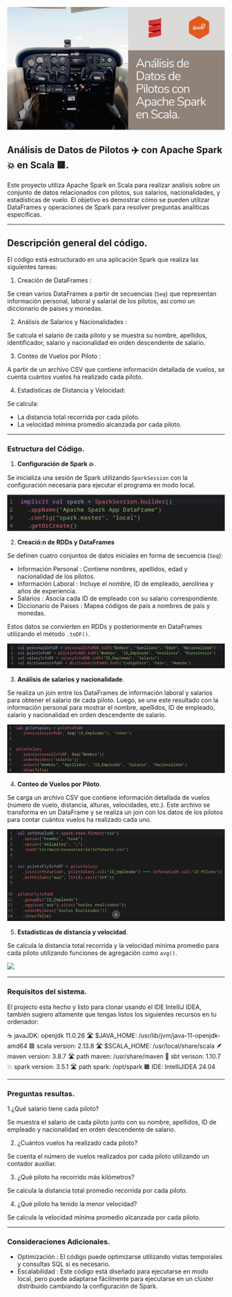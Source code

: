 ![](https://raw.githubusercontent.com/gabrielfernando01/spark/master/pseudocodigo_examples/image/cover_pilotos.png)

## Análisis de Datos de Pilotos ✈️ con Apache Spark 💥 en Scala 🟥.

Este proyecto utiliza Apache Spark  en Scala  para realizar análisis sobre un conjunto de datos relacionados con pilotos, sus salarios, nacionalidades, y estadísticas de vuelo. El objetivo es demostrar cómo se pueden utilizar DataFrames y operaciones de Spark para resolver preguntas analíticas específicas.

***

## Descripción general del código.

El código está estructurado en una aplicación Spark que realiza las siguientes tareas: 

1. Creación de DataFrames :

Se crean varios DataFrames a partir de secuencias (<code>Seq</code>) que representan información personal, laboral y salarial de los pilotos, así como un diccionario de países y monedas. 

2. Análisis de Salarios y Nacionalidades :

Se calcula el salario de cada piloto y se muestra su nombre, apellidos, identificador, salario y nacionalidad en orden descendente de salario. 

3. Conteo de Vuelos por Piloto :

A partir de un archivo CSV que contiene información detallada de vuelos, se cuenta cuántos vuelos ha realizado cada piloto. 

4. Estadísticas de Distancia y Velocidad:

Se calcula:
 
+ La distancia total recorrida por cada piloto.
+ La velocidad mínima promedio alcanzada por cada piloto.

***

### Estructura del Código.

1. **Configuración de Spark 💥**.

Se inicializa una sesión de Spark utilizando <code>SparkSession</code> con la configuración necesaria para ejecutar el programa en modo local.

![](https://raw.githubusercontent.com/gabrielfernando01/spark/master/pseudocodigo_examples/image/conf_spark.png)

2. **Creació:n de RDDs y DataFrames**

Se definen cuatro conjuntos de datos iniciales en forma de secuencia (<code>Seq</code>):

+ Información Personal : Contiene nombres, apellidos, edad y nacionalidad de los pilotos.
+ Información Laboral : Incluye el nombre, ID de empleado, aerolínea y años de experiencia.
+ Salarios : Asocia cada ID de empleado con su salario correspondiente.
+ Diccionario de Países : Mapea códigos de país a nombres de país y monedas.

Estos datos se convierten en RDDs y posteriormente en DataFrames utilizando el método <code>.toDF()</code>.

![](https://raw.githubusercontent.com/gabrielfernando01/spark/master/pseudocodigo_examples/image/rdd_pilotos.png)

3. **Análisis de salarios y nacionalidade**.

Se realiza un join entre los DataFrames de información laboral y salarios para obtener el salario de cada piloto. Luego, se une este resultado con la información personal para mostrar el nombre, apellidos, ID de empleado, salario y nacionalidad en orden descendente de salario.

![](https://raw.githubusercontent.com/gabrielfernando01/spark/master/pseudocodigo_examples/image/join_pilotos.png)

4. **Conteo de Vuelos por Piloto**.

Se carga un archivo CSV que contiene información detallada de vuelos (número de vuelo, distancia, alturas, velocidades, etc.). Este archivo se transforma en un DataFrame y se realiza un join con los datos de los pilotos para contar cuántos vuelos ha realizado cada uno.

![](https://raw.githubusercontent.com/gabrielfernando01/spark/master/pseudocodigo_examples/image/numero_vuelos.png)

5. **Estadísticas de distancia y velocidad**.

Se calcula la distancia total recorrida y la velocidad mínima promedio para cada piloto utilizando funciones de agregación como <code>avg()</code>.

![](https://raw.githubusercontent.com/gabrielfernando01/spark/master/pseudocodigo_examples/image/statics_pilots.png)

***

### Requisitos del sistema.

El projecto esta hecho y listo para clonar usando el IDE IntelliJ IDEA, también sugiero altamente que tengas listos los siguientes recursos en tu ordenador:

☕ javaJDK: openjdk 11.0.26
🛣️ $JAVA_HOME: /usr/lib/jvm/java-11-openjdk-amd64
🟥 scala version: 2.13.8
🛣️ $SCALA_HOME: /usr/local/share/scala
🪶 maven version: 3.8.7
🛣️ path maven: /usr/share/maven
🔌 sbt verison: 1.10.7
💥 spark version: 3.5.1
🛣️ path spark: /opt/spark
🟧 IDE: IntelliJIDEA 24.04

***

### Preguntas resultas.

1.¿Qué salario tiene cada piloto? 

Se muestra el salario de cada piloto junto con su nombre, apellidos, ID de empleado y nacionalidad en orden descendente de salario. 

2. ¿Cuántos vuelos ha realizado cada piloto? 

Se cuenta el número de vuelos realizados por cada piloto utilizando un contador auxiliar. 

3. ¿Qué piloto ha recorrido más kilómetros? 

Se calcula la distancia total promedio recorrida por cada piloto. 

4. ¿Qué piloto ha tenido la menor velocidad? 

Se calcula la velocidad mínima promedio alcanzada por cada piloto.

***

### Consideraciones Adicionales.

+ Optimización : El código puede optimizarse utilizando vistas temporales y consultas SQL si es necesario.
+ Escalabilidad : Este código está diseñado para ejecutarse en modo local, pero puede adaptarse fácilmente para ejecutarse en un clúster distribuido cambiando la configuración de Spark.